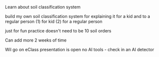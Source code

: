 Learn about soil classification system

build my own soil classification system for explaining it for a kid and to a regular person
(1) for kid
(2) for a regular person

just for fun practice
doesn't need to be 10 soil orders

Can add more
2 weeks of time

Wil go on eClass
presentation is open
no AI tools - check in an AI detector